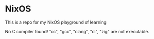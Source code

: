 # NixOS

This is a repo for my NixOS playground of learning



No C compiler found! "cc", "gcc", "clang", "cl", "zig" are not executable.

